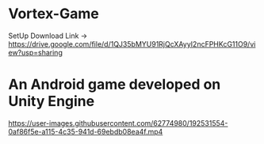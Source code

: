 # Vortex-Game
SetUp Download Link -> https://drive.google.com/file/d/1QJ35bMYU91RjQcXAyyI2ncFPHKcG11O9/view?usp=sharing

# An Android game developed on Unity Engine

https://user-images.githubusercontent.com/62774980/192531554-0af86f5e-a115-4c35-941d-69ebdb08ea4f.mp4

